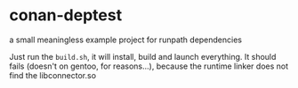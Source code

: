 # conan-deptest
a small meaningless example project for runpath dependencies

Just run the `build.sh`, it will install, build and launch everything.
It should fails (doesn't on gentoo, for reasons...), because the runtime linker does not find the libconnector.so

